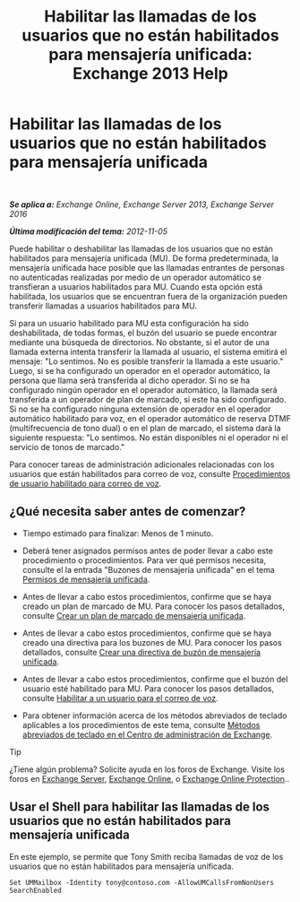 ﻿---
title: 'Habilitar las llamadas de los usuarios que no están habilitados para mensajería unificada: Exchange 2013 Help'
TOCTitle: Habilitar las llamadas de los usuarios que no están habilitados para mensajería unificada
ms:assetid: 3c39c6df-6d7a-469f-b92b-85b3f14bad31
ms:mtpsurl: https://technet.microsoft.com/es-es/library/Bb267006(v=EXCHG.150)
ms:contentKeyID: 49895581
ms.date: 05/22/2018
mtps_version: v=EXCHG.150
ms.translationtype: MT
---

# Habilitar las llamadas de los usuarios que no están habilitados para mensajería unificada

 

_**Se aplica a:** Exchange Online, Exchange Server 2013, Exchange Server 2016_

_**Última modificación del tema:** 2012-11-05_

Puede habilitar o deshabilitar las llamadas de los usuarios que no están habilitados para mensajería unificada (MU). De forma predeterminada, la mensajería unificada hace posible que las llamadas entrantes de personas no autenticadas realizadas por medio de un operador automático se transfieran a usuarios habilitados para MU. Cuando esta opción está habilitada, los usuarios que se encuentran fuera de la organización pueden transferir llamadas a usuarios habilitados para MU.

Si para un usuario habilitado para MU esta configuración ha sido deshabilitada, de todas formas, el buzón del usuario se puede encontrar mediante una búsqueda de directorios. No obstante, si el autor de una llamada externa intenta transferir la llamada al usuario, el sistema emitirá el mensaje: "Lo sentimos. No es posible transferir la llamada a este usuario." Luego, si se ha configurado un operador en el operador automático, la persona que llama será transferida al dicho operador. Si no se ha configurado ningún operador en el operador automático, la llamada será transferida a un operador de plan de marcado, si este ha sido configurado. Si no se ha configurado ninguna extensión de operador en el operador automático habilitado para voz, en el operador automático de reserva DTMF (multifrecuencia de tono dual) o en el plan de marcado, el sistema dará la siguiente respuesta: "Lo sentimos. No están disponibles ni el operador ni el servicio de tonos de marcado."

Para conocer tareas de administración adicionales relacionadas con los usuarios que están habilitados para correo de voz, consulte [Procedimientos de usuario habilitado para correo de voz](voice-mail-enabled-user-procedures-exchange-2013-help.md).

## ¿Qué necesita saber antes de comenzar?

  - Tiempo estimado para finalizar: Menos de 1 minuto.

  - Deberá tener asignados permisos antes de poder llevar a cabo este procedimiento o procedimientos. Para ver qué permisos necesita, consulte el la entrada "Buzones de mensajería unificada" en el tema [Permisos de mensajería unificada](unified-messaging-permissions-exchange-2013-help.md).

  - Antes de llevar a cabo estos procedimientos, confirme que se haya creado un plan de marcado de MU. Para conocer los pasos detallados, consulte [Crear un plan de marcado de mensajería unificada](create-a-um-dial-plan-exchange-2013-help.md).

  - Antes de llevar a cabo estos procedimientos, confirme que se haya creado una directiva para los buzones de MU. Para conocer los pasos detallados, consulte [Crear una directiva de buzón de mensajería unificada](create-a-um-mailbox-policy-exchange-2013-help.md).

  - Antes de llevar a cabo estos procedimientos, confirme que el buzón del usuario esté habilitado para MU. Para conocer los pasos detallados, consulte [Habilitar a un usuario para el correo de voz](enable-a-user-for-voice-mail-exchange-2013-help.md).

  - Para obtener información acerca de los métodos abreviados de teclado aplicables a los procedimientos de este tema, consulte [Métodos abreviados de teclado en el Centro de administración de Exchange](keyboard-shortcuts-in-the-exchange-admin-center-exchange-online-protection-help.md).


> [!TIP]
> ¿Tiene algún problema? Solicite ayuda en los foros de Exchange. Visite los foros en <A href="https://go.microsoft.com/fwlink/p/?linkid=60612">Exchange Server</A>, <A href="https://go.microsoft.com/fwlink/p/?linkid=267542">Exchange Online</A>, o <A href="https://go.microsoft.com/fwlink/p/?linkid=285351">Exchange Online Protection</A>..



## Usar el Shell para habilitar las llamadas de los usuarios que no están habilitados para mensajería unificada

En este ejemplo, se permite que Tony Smith reciba llamadas de voz de los usuarios que no están habilitados para mensajería unificada.

    Set UMMailbox -Identity tony@contoso.com -AllowUMCallsFromNonUsers SearchEnabled

